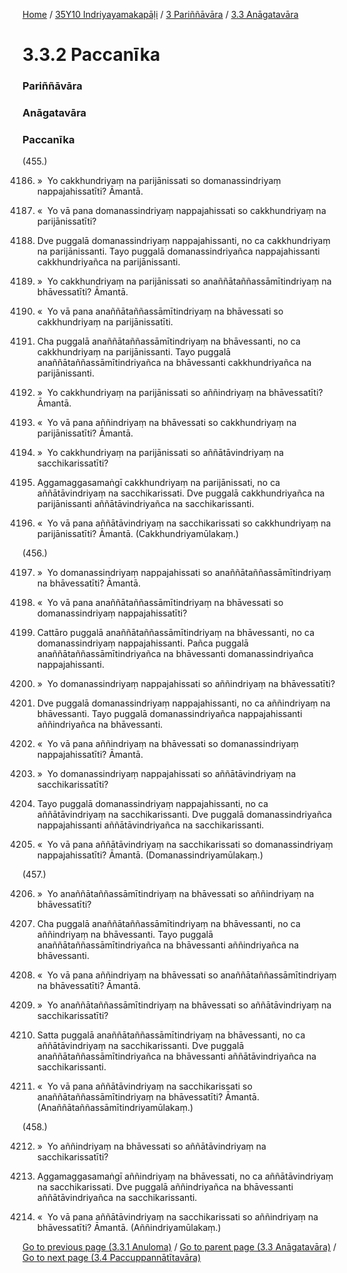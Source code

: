 
[Home](/) / [35Y10 Indriyayamakapāḷi](../../../35Y10.md) / [3 Pariññāvāra](../../3.md) / [3.3 Anāgatavāra](../3.3.md)

# 3.3.2 Paccanīka

### Pariññāvāra

### Anāgatavāra

### Paccanīka

(455.)

4186. »  Yo cakkhundriyaṃ na parijānissati so domanassindriyaṃ nappajahissatīti? Āmantā.

4187. «  Yo vā pana domanassindriyaṃ nappajahissati so cakkhundriyaṃ na parijānissatīti?

4188. Dve puggalā domanassindriyaṃ nappajahissanti, no ca cakkhundriyaṃ na parijānissanti. Tayo puggalā domanassindriyañca nappajahissanti cakkhundriyañca na parijānissanti.

4189. »  Yo cakkhundriyaṃ na parijānissati so anaññātaññassāmītindriyaṃ na bhāvessatīti? Āmantā.

4190. «  Yo vā pana anaññātaññassāmītindriyaṃ na bhāvessati so cakkhundriyaṃ na parijānissatīti.

4191. Cha puggalā anaññātaññassāmītindriyaṃ na bhāvessanti, no ca cakkhundriyaṃ na parijānissanti. Tayo puggalā anaññātaññassāmītindriyañca na bhāvessanti cakkhundriyañca na parijānissanti.

4192. »  Yo cakkhundriyaṃ na parijānissati so aññindriyaṃ na bhāvessatīti? Āmantā.

4193. «  Yo vā pana aññindriyaṃ na bhāvessati so cakkhundriyaṃ na parijānissatīti? Āmantā.

4194. »  Yo cakkhundriyaṃ na parijānissati so aññātāvindriyaṃ na sacchikarissatīti?

4195. Aggamaggasamaṅgī cakkhundriyaṃ na parijānissati, no ca aññātāvindriyaṃ na sacchikarissati. Dve puggalā cakkhundriyañca na parijānissanti aññātāvindriyañca na sacchikarissanti.

4196. «  Yo vā pana aññātāvindriyaṃ na sacchikarissati so cakkhundriyaṃ na parijānissatīti? Āmantā. (Cakkhundriyamūlakaṃ.)

(456.)

4197. »  Yo domanassindriyaṃ nappajahissati so anaññātaññassāmītindriyaṃ na bhāvessatīti? Āmantā.

4198. «  Yo vā pana anaññātaññassāmītindriyaṃ na bhāvessati so domanassindriyaṃ nappajahissatīti?

4199. Cattāro puggalā anaññātaññassāmītindriyaṃ na bhāvessanti, no ca domanassindriyaṃ nappajahissanti. Pañca puggalā anaññātaññassāmītindriyañca na bhāvessanti domanassindriyañca nappajahissanti.

4200. »  Yo domanassindriyaṃ nappajahissati so aññindriyaṃ na bhāvessatīti?

4201. Dve puggalā domanassindriyaṃ nappajahissanti, no ca aññindriyaṃ na bhāvessanti. Tayo puggalā domanassindriyañca nappajahissanti aññindriyañca na bhāvessanti.

4202. «  Yo vā pana aññindriyaṃ na bhāvessati so domanassindriyaṃ nappajahissatīti? Āmantā.

4203. »  Yo domanassindriyaṃ nappajahissati so aññātāvindriyaṃ na sacchikarissatīti?

4204. Tayo puggalā domanassindriyaṃ nappajahissanti, no ca aññātāvindriyaṃ na sacchikarissanti. Dve puggalā domanassindriyañca nappajahissanti aññātāvindriyañca na sacchikarissanti.

4205. «  Yo vā pana aññātāvindriyaṃ na sacchikarissati so domanassindriyaṃ nappajahissatīti? Āmantā. (Domanassindriyamūlakaṃ.)

(457.)

4206. »  Yo anaññātaññassāmītindriyaṃ na bhāvessati so aññindriyaṃ na bhāvessatīti?

4207. Cha puggalā anaññātaññassāmītindriyaṃ na bhāvessanti, no ca aññindriyaṃ na bhāvessanti. Tayo puggalā anaññātaññassāmītindriyañca na bhāvessanti aññindriyañca na bhāvessanti.

4208. «  Yo vā pana aññindriyaṃ na bhāvessati so anaññātaññassāmītindriyaṃ na bhāvessatīti? Āmantā.

4209. »  Yo anaññātaññassāmītindriyaṃ na bhāvessati so aññātāvindriyaṃ na sacchikarissatīti?

4210. Satta puggalā anaññātaññassāmītindriyaṃ na bhāvessanti, no ca aññātāvindriyaṃ na sacchikarissanti. Dve puggalā anaññātaññassāmītindriyañca na bhāvessanti aññātāvindriyañca na sacchikarissanti.

4211. «  Yo vā pana aññātāvindriyaṃ na sacchikarissati so anaññātaññassāmītindriyaṃ na bhāvessatīti? Āmantā. (Anaññātaññassāmītindriyamūlakaṃ.)

(458.)

4212. »  Yo aññindriyaṃ na bhāvessati so aññātāvindriyaṃ na sacchikarissatīti?

4213. Aggamaggasamaṅgī aññindriyaṃ na bhāvessati, no ca aññātāvindriyaṃ na sacchikarissati. Dve puggalā aññindriyañca na bhāvessanti aññātāvindriyañca na sacchikarissanti.

4214. «  Yo vā pana aññātāvindriyaṃ na sacchikarissati so aññindriyaṃ na bhāvessatīti? Āmantā. (Aññindriyamūlakaṃ.)

[Go to previous page (3.3.1 Anuloma)](3.3.1.md) / [Go to parent page (3.3 Anāgatavāra)](../3.3.md) / [Go to next page (3.4 Paccuppannātītavāra)](../3.4.md)



